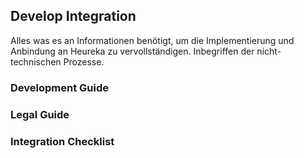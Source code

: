 ## Develop Integration
Alles was es an Informationen benötigt, um die Implementierung und Anbindung an Heureka zu vervollständigen. Inbegriffen der nicht-technischen Prozesse.

### Development Guide

### Legal Guide

### Integration Checklist
<!--stackedit_data:
eyJoaXN0b3J5IjpbMTc0NjczMDYzMF19
-->